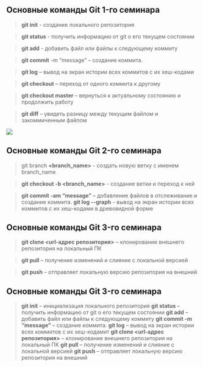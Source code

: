 ## Основные команды Git 1-го семинара

> **git init** - создание локального репозитория

> **git status** - получить информацию от git о его текущем состоянии

> **git add** - добавить файл или файлы к следующему коммиту

> **git commit** -m “message” – создание коммита.

> **git log** – вывод на экран истории всех коммитов с их хеш-кодами

> **git checkout** – переход от одного коммита к другому

> **git checkout master** – вернуться к актуальному состоянию и продолжить работу

> **git diff** – увидеть разницу между текущим файлом и закоммиченным файлом


![](1-9.jpg)

## Основные команды Git 2-го семинара

> git branch **<branch_name>** - создать новую ветку с именем branch_name

> **git checkout  -b <branch_name>** - создание ветки и переход к ней

> **git commit -am “message”** – добавление файлов в отслеживание и       создание коммита.
> **git log --graph** - вывод на экран истории всех коммитов с их хеш-кодами в древовидной форме

## Основные команды Git 3-го семинара

> **git clone <url-адрес репозитория>** – клонирование внешнего репозитория на  локальный ПК

> **git pull** – получение изменений и слияние с локальной версией

> **git push** – отправляет локальную версию репозитория на внешний

## Основные команды Git 3-го семинара

> **git init** – инициализация локального репозитория
>**git status** – получить информацию от git о его текущем состоянии
>**git add** – добавить файл или файлы к следующему коммиту
>**git commit -m “message”** – создание коммита.
>**git log** – вывод на экран истории всех коммитов с их хеш-кодамит
>**git clone <url-адрес репозитория>** – клонирование внешнего репозитория на  локальный ПК
>**git pull** – получение изменений и слияние с локальной версией
>**git push** – отправляет локальную версию репозитория на внешний
